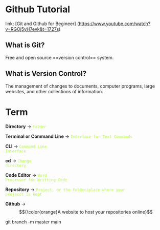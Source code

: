 # Github Tutorial
link: [Git and Github for Begineer] (https://www.youtube.com/watch?v=RGOj5yH7evk&t=1727s)

## What is Git?
Free and open source ==version control== system.

## What is Version Control?
The management of changes to documents, computer programs, large websites, and other collections of information.

# Term
**Directory** &rarr; <code style="color:greenyellow">Folder</code>

**Terminal or Command Line** &rarr; <code style="color:greenyellow">Interface for Text Commands</code>

**CLI** &rarr; <code style="color:greenyellow">Command Line Interface</code>

**cd** &rarr; <code style="color:greenyellow">Change directory</code>

**Code Editor** &rarr; <code style="color:greenyellow">Word Processor for Writting Code</code>

**Repository** &rarr; <code style="color:greenyellow">Project, or the folder/place where your projecct is kept</code>

**Github** &rarr; $${\color{orange}A website to host your repositories online}$$

git branch -m master main